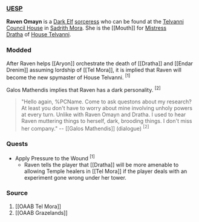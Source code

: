 ### [UESP](https://en.uesp.net/wiki/Morrowind:Raven_Omayn)
**Raven Omayn** is a [Dark Elf](https://en.uesp.net/wiki/Morrowind:Dark_Elf "Morrowind:Dark Elf") [sorceress](https://en.uesp.net/wiki/Morrowind:Sorcerer "Morrowind:Sorcerer") who can be found at the [Telvanni Council House](https://en.uesp.net/wiki/Morrowind:Telvanni_Council_House "Morrowind:Telvanni Council House") in [Sadrith Mora](https://en.uesp.net/wiki/Morrowind:Sadrith_Mora "Morrowind:Sadrith Mora"). She is the [[Mouth]] for [Mistress Dratha](https://en.uesp.net/wiki/Morrowind:Dratha "Morrowind:Dratha") of [House Telvanni](https://en.uesp.net/wiki/Morrowind:House_Telvanni "Morrowind:House Telvanni").
### Modded
After Raven helps [[Aryon]] orchestrate the death of [[Dratha]] and [[Endar Drenim]] assuming lordship of [[Tel Mora]], it is implied that Raven will become the new spymaster of House Telvanni. <sup>[1]</sup>

Galos Mathendis implies that Raven has a dark personality. <sup>[2]</sup>

> "Hello again, %PCName. Come to ask questons about my research? At least you don't have to worry about mine involving unholy powers at every turn. Unlike with Raven Omayn and Dratha. I used to hear Raven muttering things to herself, dark, brooding things. I don't miss her company."
> -- [[Galos Mathendis]] (dialogue) <sup>[2]</sup>
### Quests
* Apply Pressure to the Wound <sup>[1]</sup>
	* Raven tells the player that [[Dratha]] will be more amenable to allowing Temple healers in [[Tel Mora]] if the player deals with an experiment gone wrong under her tower.
### Source
1. [[OAAB Tel Mora]]
2. [[OAAB Grazelands]]